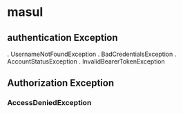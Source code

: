 # masul
 ## authentication Exception
. UsernameNotFoundException
. BadCredentialsException
. AccountStatusException
. InvalidBearerTokenException



## Authorization Exception
### AccessDeniedException